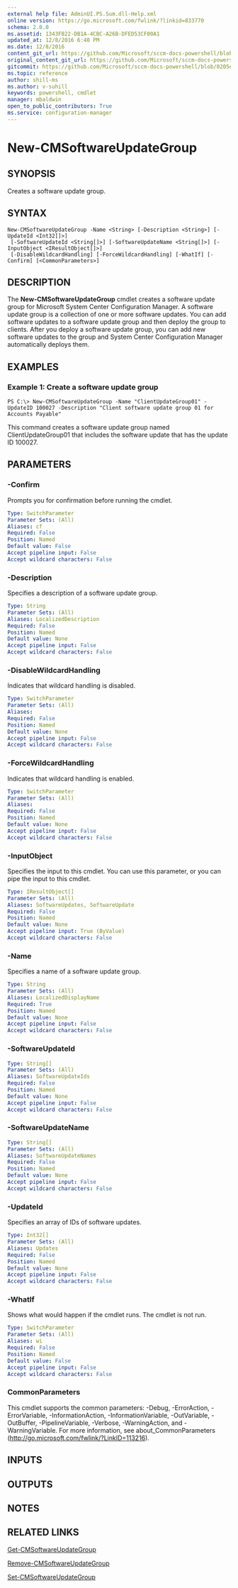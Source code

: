 ```yaml
---
external help file: AdminUI.PS.Sum.dll-Help.xml
online version: https://go.microsoft.com/fwlink/?linkid=833770
schema: 2.0.0
ms.assetid: 1343FB22-DB1A-4CBC-A26B-DFED53CF00A1
updated_at: 12/8/2016 6:40 PM
ms.date: 12/8/2016
content_git_url: https://github.com/Microsoft/sccm-docs-powershell/blob/live/sccm-cmdlets/ConfigurationManager/vlatest/New-CMSoftwareUpdateGroup.md
original_content_git_url: https://github.com/Microsoft/sccm-docs-powershell/blob/live/sccm-cmdlets/ConfigurationManager/vlatest/New-CMSoftwareUpdateGroup.md
gitcommit: https://github.com/Microsoft/sccm-docs-powershell/blob/0205e569abecf1b4e1b2b342947b87a3691b29a5/sccm-cmdlets/ConfigurationManager/vlatest/New-CMSoftwareUpdateGroup.md
ms.topic: reference
author: shill-ms
ms.author: v-suhill
keywords: powershell, cmdlet
manager: mbaldwin
open_to_public_contributors: True
ms.service: configuration-manager
---
```


# New-CMSoftwareUpdateGroup

## SYNOPSIS
Creates a software update group.

## SYNTAX

```
New-CMSoftwareUpdateGroup -Name <String> [-Description <String>] [-UpdateId <Int32[]>]
 [-SoftwareUpdateId <String[]>] [-SoftwareUpdateName <String[]>] [-InputObject <IResultObject[]>]
 [-DisableWildcardHandling] [-ForceWildcardHandling] [-WhatIf] [-Confirm] [<CommonParameters>]
```

## DESCRIPTION
The **New-CMSoftwareUpdateGroup** cmdlet creates a software update group for Microsoft System Center Configuration Manager.
A software update group is a collection of one or more software updates.
You can add software updates to a software update group and then deploy the group to clients.
After you deploy a software update group, you can add new software updates to the group and System Center Configuration Manager automatically deploys them.

## EXAMPLES

### Example 1: Create a software update group
```
PS C:\> New-CMSoftwareUpdateGroup -Name "ClientUpdateGroup01" -UpdateID 100027 -Description "Client software update group 01 for Accounts Payable"
```

This command creates a software update group named ClientUpdateGroup01 that includes the software update that has the update ID 100027.

## PARAMETERS

### -Confirm
Prompts you for confirmation before running the cmdlet.

```yaml
Type: SwitchParameter
Parameter Sets: (All)
Aliases: cf
Required: False
Position: Named
Default value: False
Accept pipeline input: False
Accept wildcard characters: False
```

### -Description
Specifies a description of a software update group.

```yaml
Type: String
Parameter Sets: (All)
Aliases: LocalizedDescription
Required: False
Position: Named
Default value: None
Accept pipeline input: False
Accept wildcard characters: False
```

### -DisableWildcardHandling
Indicates that wildcard handling is disabled.

```yaml
Type: SwitchParameter
Parameter Sets: (All)
Aliases: 
Required: False
Position: Named
Default value: None
Accept pipeline input: False
Accept wildcard characters: False
```

### -ForceWildcardHandling
Indicates that wildcard handling is enabled.

```yaml
Type: SwitchParameter
Parameter Sets: (All)
Aliases: 
Required: False
Position: Named
Default value: None
Accept pipeline input: False
Accept wildcard characters: False
```

### -InputObject
Specifies the input to this cmdlet. 
You can use this parameter, or you can pipe the input to this cmdlet. 

```yaml
Type: IResultObject[]
Parameter Sets: (All)
Aliases: SoftwareUpdates, SoftwareUpdate
Required: False
Position: Named
Default value: None
Accept pipeline input: True (ByValue)
Accept wildcard characters: False
```

### -Name
Specifies a name of a software update group.

```yaml
Type: String
Parameter Sets: (All)
Aliases: LocalizedDisplayName
Required: True
Position: Named
Default value: None
Accept pipeline input: False
Accept wildcard characters: False
```

### -SoftwareUpdateId


```yaml
Type: String[]
Parameter Sets: (All)
Aliases: SoftwareUpdateIds
Required: False
Position: Named
Default value: None
Accept pipeline input: False
Accept wildcard characters: False
```

### -SoftwareUpdateName


```yaml
Type: String[]
Parameter Sets: (All)
Aliases: SoftwareUpdateNames
Required: False
Position: Named
Default value: None
Accept pipeline input: False
Accept wildcard characters: False
```

### -UpdateId
Specifies an array of IDs of software updates.

```yaml
Type: Int32[]
Parameter Sets: (All)
Aliases: Updates
Required: False
Position: Named
Default value: None
Accept pipeline input: False
Accept wildcard characters: False
```

### -WhatIf
Shows what would happen if the cmdlet runs.
The cmdlet is not run.

```yaml
Type: SwitchParameter
Parameter Sets: (All)
Aliases: wi
Required: False
Position: Named
Default value: False
Accept pipeline input: False
Accept wildcard characters: False
```

### CommonParameters
This cmdlet supports the common parameters: -Debug, -ErrorAction, -ErrorVariable, -InformationAction, -InformationVariable, -OutVariable, -OutBuffer, -PipelineVariable, -Verbose, -WarningAction, and -WarningVariable. For more information, see about_CommonParameters (http://go.microsoft.com/fwlink/?LinkID=113216).

## INPUTS

## OUTPUTS

## NOTES

## RELATED LINKS

[Get-CMSoftwareUpdateGroup](xref:ConfigurationManager/vlatest/Get-CMSoftwareUpdateGroup.md)

[Remove-CMSoftwareUpdateGroup](xref:ConfigurationManager/vlatest/Remove-CMSoftwareUpdateGroup.md)

[Set-CMSoftwareUpdateGroup](xref:ConfigurationManager/vlatest/Set-CMSoftwareUpdateGroup.md)


